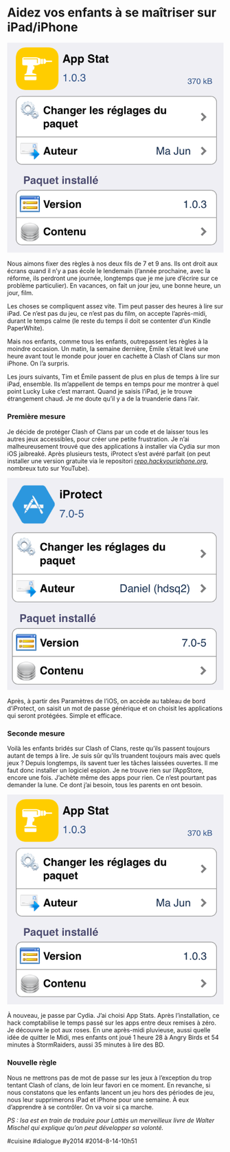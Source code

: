 # Aidez vos enfants à se maîtriser sur iPad/iPhone

![](_i/appstats.png)

Nous aimons fixer des règles à nos deux fils de 7 et 9 ans. Ils ont droit aux écrans quand il n’y a pas école le lendemain (l’année prochaine, avec la réforme, ils perdront une journée, longtemps que je me jure d’écrire sur ce problème particulier). En vacances, on fait un jour jeu, une bonne heure, un jour, film.

Les choses se compliquent assez vite. Tim peut passer des heures à lire sur iPad. Ce n’est pas du jeu, ce n’est pas du film, on accepte l’après-midi, durant le temps calme (le reste du temps il doit se contenter d’un Kindle PaperWhite).

Mais nos enfants, comme tous les enfants, outrepassent les règles à la moindre occasion. Un matin, la semaine dernière, Émile s’était levé une heure avant tout le monde pour jouer en cachette à Clash of Clans sur mon iPhone. On l’a surpris.

Les jours suivants, Tim et Émile passent de plus en plus de temps à lire sur iPad, ensemble. Ils m’appellent de temps en temps pour me montrer à quel point Lucky Luke c’est marrant. Quand je saisis l’iPad, je le trouve étrangement chaud. Je me doute qu’il y a de la truanderie dans l’air.

### Première mesure

Je décide de protéger Clash of Clans par un code et de laisser tous les autres jeux accessibles, pour créer une petite frustration. Je n’ai malheureusement trouvé que des applications à installer via Cydia sur mon iOS jaibreaké. Après plusieurs tests, iProtect s’est avéré parfait (on peut installer une version gratuite via le repositori [*repo.hackyouriphone.org*](repo.hackyouriphone.org), nombreux tuto sur YouTube).

![iProtect](_i/iprotect.png)

Après, à partir des Paramètres de l’iOS, on accède au tableau de bord d’iProtect, on saisit un mot de passe générique et on choisit les applications qui seront protégées. Simple et efficace.

### Seconde mesure

Voilà les enfants bridés sur Clash of Clans, reste qu’ils passent toujours autant de temps à lire. Je suis sûr qu’ils truandent toujours mais avec quels jeux ? Depuis longtemps, ils savent tuer les tâches laissées ouvertes. Il me faut donc installer un logiciel espion. Je ne trouve rien sur l’AppStore, encore une fois. J’achète même des apps pour rien. Ce n’est pourtant pas demander la lune. Ce dont j’ai besoin, tous les parents en ont besoin.

![App Stat](_i/appstats.png)

À nouveau, je passe par Cydia. J’ai choisi App Stats. Après l’installation, ce hack comptabilise le temps passé sur les apps entre deux remises à zéro. Je découvre le pot aux roses. En une après-midi pluvieuse, aussi quelle idée de quitter le Midi, mes enfants ont joué 1 heure 28 à Angry Birds et 54 minutes à StormRaiders, aussi 35 minutes à lire des BD.

### Nouvelle règle

Nous ne mettrons pas de mot de passe sur les jeux à l’exception du trop tentant Clash of clans, de loin leur favori en ce moment. En revanche, si nous constatons que les enfants lancent un jeu hors des périodes de jeu, nous leur supprimerons iPad et iPhone pour une semaine. À eux d’apprendre à se contrôler. On va voir si ça marche.

*PS : Isa est en train de traduire pour Lattès un merveilleux livre de Walter Mischel qui explique qu’on peut développer sa volonté.*

#cuisine #dialogue #y2014 #2014-8-14-10h51
